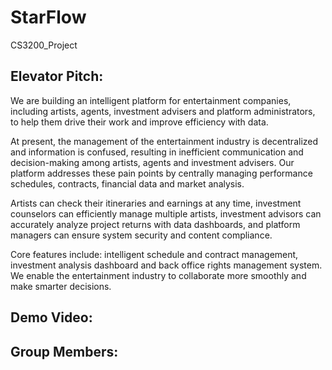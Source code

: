 # StarFlow
CS3200_Project

## Elevator Pitch: 
We are building an intelligent platform for entertainment companies, including artists, agents, investment advisers and platform administrators, to help them drive their work and improve efficiency with data.

At present, the management of the entertainment industry is decentralized and information is confused, resulting in inefficient communication and decision-making among artists, agents and investment advisers. Our platform addresses these pain points by centrally managing performance schedules, contracts, financial data and market analysis.

Artists can check their itineraries and earnings at any time, investment counselors can efficiently manage multiple artists, investment advisors can accurately analyze project returns with data dashboards, and platform managers can ensure system security and content compliance.

Core features include: intelligent schedule and contract management, investment analysis dashboard and back office rights management system. We enable the entertainment industry to collaborate more smoothly and make smarter decisions.

## Demo Video:

## Group Members:
